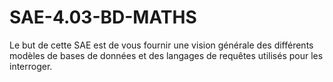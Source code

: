 # SAE-4.03-BD-MATHS
Le but de cette SAE est de vous fournir une vision générale des différents modèles de bases de données et des langages de requêtes utilisés pour les interroger. 

